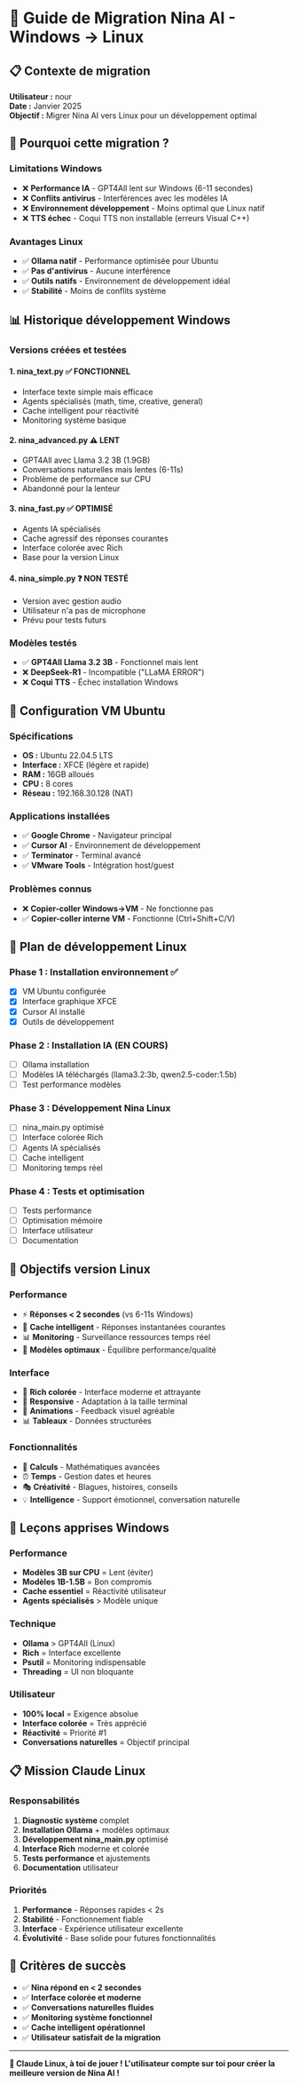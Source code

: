 # 🔄 Guide de Migration Nina AI - Windows → Linux

## 📋 Contexte de migration

**Utilisateur :** nour  
**Date :** Janvier 2025  
**Objectif :** Migrer Nina AI vers Linux pour un développement optimal  

## 🎯 Pourquoi cette migration ?

### Limitations Windows
- ❌ **Performance IA** - GPT4All lent sur Windows (6-11 secondes)
- ❌ **Conflits antivirus** - Interférences avec les modèles IA
- ❌ **Environnement développement** - Moins optimal que Linux natif
- ❌ **TTS échec** - Coqui TTS non installable (erreurs Visual C++)

### Avantages Linux
- ✅ **Ollama natif** - Performance optimisée pour Ubuntu
- ✅ **Pas d'antivirus** - Aucune interférence
- ✅ **Outils natifs** - Environnement de développement idéal
- ✅ **Stabilité** - Moins de conflits système

## 📊 Historique développement Windows

### Versions créées et testées

#### 1. **nina_text.py** ✅ FONCTIONNEL
- Interface texte simple mais efficace
- Agents spécialisés (math, time, creative, general)
- Cache intelligent pour réactivité
- Monitoring système basique

#### 2. **nina_advanced.py** ⚠️ LENT
- GPT4All avec Llama 3.2 3B (1.9GB)
- Conversations naturelles mais lentes (6-11s)
- Problème de performance sur CPU
- Abandonné pour la lenteur

#### 3. **nina_fast.py** ✅ OPTIMISÉ
- Agents IA spécialisés
- Cache agressif des réponses courantes
- Interface colorée avec Rich
- Base pour la version Linux

#### 4. **nina_simple.py** ❓ NON TESTÉ
- Version avec gestion audio
- Utilisateur n'a pas de microphone
- Prévu pour tests futurs

### Modèles testés
- ✅ **GPT4All Llama 3.2 3B** - Fonctionnel mais lent
- ❌ **DeepSeek-R1** - Incompatible ("LLaMA ERROR")
- ❌ **Coqui TTS** - Échec installation Windows

## 🔧 Configuration VM Ubuntu

### Spécifications
- **OS :** Ubuntu 22.04.5 LTS
- **Interface :** XFCE (légère et rapide)
- **RAM :** 16GB alloués
- **CPU :** 8 cores
- **Réseau :** 192.168.30.128 (NAT)

### Applications installées
- ✅ **Google Chrome** - Navigateur principal
- ✅ **Cursor AI** - Environnement de développement
- ✅ **Terminator** - Terminal avancé
- ✅ **VMware Tools** - Intégration host/guest

### Problèmes connus
- ❌ **Copier-coller Windows→VM** - Ne fonctionne pas
- ✅ **Copier-coller interne VM** - Fonctionne (Ctrl+Shift+C/V)

## 🚀 Plan de développement Linux

### Phase 1 : Installation environnement ✅
- [x] VM Ubuntu configurée
- [x] Interface graphique XFCE
- [x] Cursor AI installé
- [x] Outils de développement

### Phase 2 : Installation IA (EN COURS)
- [ ] Ollama installation
- [ ] Modèles IA téléchargés (llama3.2:3b, qwen2.5-coder:1.5b)
- [ ] Test performance modèles

### Phase 3 : Développement Nina Linux
- [ ] nina_main.py optimisé
- [ ] Interface colorée Rich
- [ ] Agents IA spécialisés
- [ ] Cache intelligent
- [ ] Monitoring temps réel

### Phase 4 : Tests et optimisation
- [ ] Tests performance
- [ ] Optimisation mémoire
- [ ] Interface utilisateur
- [ ] Documentation

## 🎯 Objectifs version Linux

### Performance
- ⚡ **Réponses < 2 secondes** (vs 6-11s Windows)
- 💾 **Cache intelligent** - Réponses instantanées courantes
- 📊 **Monitoring** - Surveillance ressources temps réel
- 🧠 **Modèles optimaux** - Équilibre performance/qualité

### Interface
- 🎨 **Rich colorée** - Interface moderne et attrayante
- 📱 **Responsive** - Adaptation à la taille terminal
- 🌈 **Animations** - Feedback visuel agréable
- 📊 **Tableaux** - Données structurées

### Fonctionnalités
- 🧮 **Calculs** - Mathématiques avancées
- ⏰ **Temps** - Gestion dates et heures
- 🎭 **Créativité** - Blagues, histoires, conseils
- 💡 **Intelligence** - Support émotionnel, conversation naturelle

## 🔧 Leçons apprises Windows

### Performance
- **Modèles 3B sur CPU** = Lent (éviter)
- **Modèles 1B-1.5B** = Bon compromis
- **Cache essentiel** = Réactivité utilisateur
- **Agents spécialisés** > Modèle unique

### Technique
- **Ollama** > GPT4All (Linux)
- **Rich** = Interface excellente
- **Psutil** = Monitoring indispensable
- **Threading** = UI non bloquante

### Utilisateur
- **100% local** = Exigence absolue
- **Interface colorée** = Très apprécié
- **Réactivité** = Priorité #1
- **Conversations naturelles** = Objectif principal

## 📋 Mission Claude Linux

### Responsabilités
1. **Diagnostic système** complet
2. **Installation Ollama** + modèles optimaux
3. **Développement nina_main.py** optimisé
4. **Interface Rich** moderne et colorée
5. **Tests performance** et ajustements
6. **Documentation** utilisateur

### Priorités
1. **Performance** - Réponses rapides < 2s
2. **Stabilité** - Fonctionnement fiable
3. **Interface** - Expérience utilisateur excellente
4. **Évolutivité** - Base solide pour futures fonctionnalités

## 🎯 Critères de succès

- ✅ **Nina répond en < 2 secondes**
- ✅ **Interface colorée et moderne**
- ✅ **Conversations naturelles fluides**
- ✅ **Monitoring système fonctionnel**
- ✅ **Cache intelligent opérationnel**
- ✅ **Utilisateur satisfait de la migration**

---

**🤖 Claude Linux, à toi de jouer ! L'utilisateur compte sur toi pour créer la meilleure version de Nina AI !** 